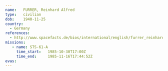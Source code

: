 ```yaml
---
name:	FURRER, Reinhard Alfred
type:	civilian
dob:	1940-11-25
country:
  - Germany
references:
  - http://www.spacefacts.de/bios/international/english/furrer_reinhard.htm
missions:
   - name: STS-61-A
     time_start:   1985-10-30T17:00Z
     time_end:     1985-11-16T17:44:52Z
evas:
---
```

